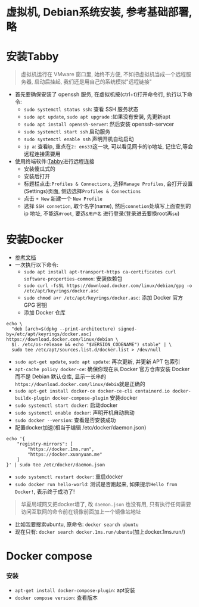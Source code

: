 # 虚拟机, Debian系统安装, 参考基础部署, 略

# 安装Tabby

> 虚拟机运行在 VMware 窗口里, 始终不方便, 不如把虚拟机当成一个远程服务器, 启动后挂起, 我们还是用自己的系统模拟"远程链接"

- 首先要确保安装了 openssh 服务, 在虚拟机按(ctrl+t)打开命令行, 执行以下命令:
   - `sudo systemctl status ssh`: 查看 SSH 服务状态
   - `sudo apt update`, `sudo apt upgrade` :如果没有安装, 先更新apt
   - `sudo apt install openssh-server`: 然后安装 openssh-servcer
   - `sudo systemctl start ssh` 启动服务
   - `sudo systemctl enable ssh` 声明开机自动启动
   - `ip a`: 查看ip, 重点在`2: ens33`这一块, 可以看见网卡的ip地址, 记住它,等会远程连接需要用
- 使用终端软件:<a href="https://github.com/Eugeny/tabby/releases/">Tabby</a>进行远程连接
   - 安装傻瓜式的
   - 安装后打开
   - 标题栏点击:`Profiles & Connections`, 选择`Manage Profiles`, 会打开设置(Settings)页面, 侧边选择`Profiles & Connections`
   - 点击 `+ New` 新建一个 `New Profile`
   - 选择 `SSH connetion`, 取个名字(name), 然后`connetion`处填写上面查到的 ip 地址, 不能选`#root`, 要选`$用户名` 进行登录(登录进去要换root再`su`)

# 安装Docker
- <a href="https://www.runoob.com/docker/debian-docker-install.html">参考文档</a>
- 一次执行以下命令:
   - `sudo apt install apt-transport-https ca-certificates curl software-properties-common`: 安装依赖包
   - `sudo curl -fsSL https://download.docker.com/linux/debian/gpg -o /etc/apt/keyrings/docker.asc`
   - `sudo chmod a+r /etc/apt/keyrings/docker.asc`: 添加 Docker 官方 GPG 密钥
   - 添加 Docker 仓库
```
echo \
  "deb [arch=$(dpkg --print-architecture) signed-by=/etc/apt/keyrings/docker.asc] https://download.docker.com/linux/debian \
  $(. /etc/os-release && echo "$VERSION_CODENAME") stable" | \
  sudo tee /etc/apt/sources.list.d/docker.list > /dev/null
```
   - `sudo apt-get update`, `sudo apt update`: 再次更新, 并更新 APT 包索引
   - `apt-cache policy docker-ce`: 确保你现在从 Docker 官方仓库安装 Docker 而不是 Debian 默认仓库, 显示一长串的`https://download.docker.com/linux/debia`就是正确的
   - `sudo apt-get install docker-ce docker-ce-cli containerd.io docker-buildx-plugin docker-compose-plugin` 安装docker
   - `sudo systemctl start docker`: 启动docker
   - `sudo systemctl enable docker`: 声明开机自动启动
   - `sudo docker --version`: 查看是否安装成功
   - 配置docker加速(相当于编辑 /etc/docker/daemon.json)
```
echo '{
    "registry-mirrors": [
        "https://docker.1ms.run",
        "https://docker.xuanyuan.me"
    ]
}' | sudo tee /etc/docker/daemon.json
```
   - `sudo systemctl restart docker`: 重启docker
   - `sudo docker run hello-world`: 测试是否跑起来, 如果提示`Hello from Docker!`, 表示终于成功了!

> 华夏局域网又把docker墙了, 改 `daemon.json` 也没有用, 只有执行任何需要访问互联网的命令前在镜像前面加上一个镜像站地址

- 比如我要搜索ubuntu, 原命令: `docker search ubuntu`
- 现在只有: `docker search docker.1ms.run/ubuntu`(加上docker.1ms.run/)

# Docker compose
### 安装
- `apt-get install docker-compose-plugin`: apt安装
- `docker compose version`: 查看版本